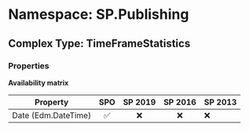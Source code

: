 # Namespace: SP.Publishing

## Complex Type: TimeFrameStatistics

### Properties

**Availability matrix**

Property | SPO | SP 2019 | SP 2016 | SP 2013
----------|:---:|:-------:|:-------:|:-------
Date (Edm.DateTime) | ✅ | ❌ | ❌ | ❌